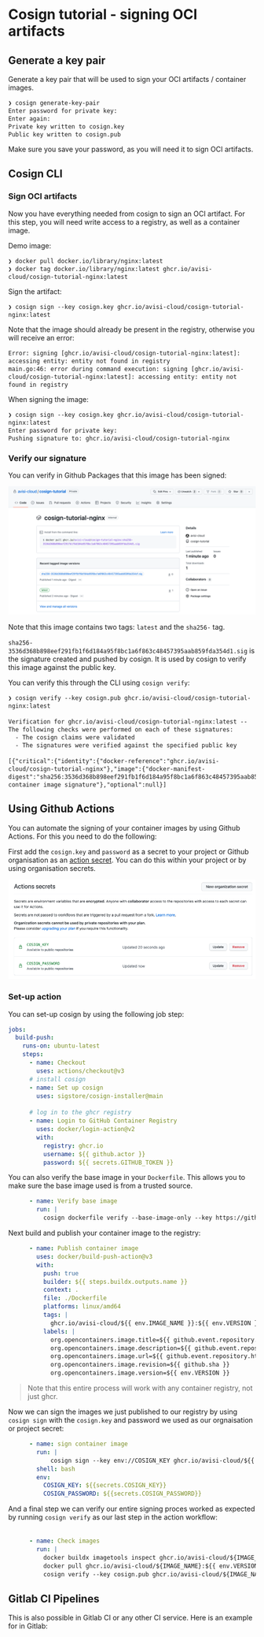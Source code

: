 # Cosign tutorial - signing OCI artifacts


## Generate a key pair

Generate a key pair that will be used to sign your OCI artifacts / container images.

```shell
❯ cosign generate-key-pair
Enter password for private key:
Enter again:
Private key written to cosign.key
Public key written to cosign.pub
```

Make sure you save your password, as you will need it to sign OCI artifacts.

## Cosign CLI

### Sign OCI artifacts

Now you have everything needed from cosign to sign an OCI artifact.
For this step, you will need write access to a registry, as well as a container image.

Demo image:
```shell
❯ docker pull docker.io/library/nginx:latest
❯ docker tag docker.io/library/nginx:latest ghcr.io/avisi-cloud/cosign-tutorial-nginx:latest
```

Sign the artifact:

```shell
❯ cosign sign --key cosign.key ghcr.io/avisi-cloud/cosign-tutorial-nginx:latest
```

Note that the image should already be present in the registry, otherwise you will receive an error:

```shell
Error: signing [ghcr.io/avisi-cloud/cosign-tutorial-nginx:latest]: accessing entity: entity not found in registry
main.go:46: error during command execution: signing [ghcr.io/avisi-cloud/cosign-tutorial-nginx:latest]: accessing entity: entity not found in registry
```

When signing the image:
```shell
❯ cosign sign --key cosign.key ghcr.io/avisi-cloud/cosign-tutorial-nginx:latest
Enter password for private key: 
Pushing signature to: ghcr.io/avisi-cloud/cosign-tutorial-nginx
```

### Verify our signature

You can verify in Github Packages that this image has been signed:

![github packages for cosign-tutorial-nginx image](/img/cosign-tutorial-nginx-signed.png)

Note that this image contains two tags: `latest` and the `sha256-` tag. 

`sha256-3536d368b898eef291fb1f6d184a95f8bc1a6f863c48457395aab859fda354d1.sig` is the signature created and pushed by cosign. It is used by cosign to verify this image against the public key.

You can verify this through the CLI using `cosign verify`:

```shell
❯ cosign verify --key cosign.pub ghcr.io/avisi-cloud/cosign-tutorial-nginx:latest

Verification for ghcr.io/avisi-cloud/cosign-tutorial-nginx:latest --
The following checks were performed on each of these signatures:
  - The cosign claims were validated
  - The signatures were verified against the specified public key

[{"critical":{"identity":{"docker-reference":"ghcr.io/avisi-cloud/cosign-tutorial-nginx"},"image":{"docker-manifest-digest":"sha256:3536d368b898eef291fb1f6d184a95f8bc1a6f863c48457395aab859fda354d1"},"type":"cosign container image signature"},"optional":null}]
```

## Using Github Actions

You can automate the signing of your container images by using Github Actions. For this you need to do the following:

First add the `cosign.key` and `password` as a secret to your project or Github organisation as an [action secret](https://docs.github.com/en/actions/security-guides/encrypted-secrets).
You can do this within your project or by using organisation secrets.

![cosign organisation secrets example](/img/cosign-organisation-secrets.png)

### Set-up action


You can set-up cosign by using the following job step:

```yaml
jobs:
  build-push:
    runs-on: ubuntu-latest
    steps:
      - name: Checkout
        uses: actions/checkout@v3
      # install cosign
      - name: Set up cosign
        uses: sigstore/cosign-installer@main

      # log in to the ghcr registry
      - name: Login to GitHub Container Registry
        uses: docker/login-action@v2
        with:
          registry: ghcr.io
          username: ${{ github.actor }}
          password: ${{ secrets.GITHUB_TOKEN }}
```

You can also verify the base image in your `Dockerfile`. This allows you to make sure the base image used is from a trusted source.

```yaml
      - name: Verify base image
        run: |          
          cosign dockerfile verify --base-image-only --key https://github.com/GoogleContainerTools/distroless Dockerfile
```

Next build and publish your container image to the registry:
```yaml
      - name: Publish container image
        uses: docker/build-push-action@v3
        with:
          push: true
          builder: ${{ steps.buildx.outputs.name }}
          context: .
          file: ./Dockerfile
          platforms: linux/amd64
          tags: |
            ghcr.io/avisi-cloud/${{ env.IMAGE_NAME }}:${{ env.VERSION }}
          labels: |
            org.opencontainers.image.title=${{ github.event.repository.name }}
            org.opencontainers.image.description=${{ github.event.repository.description }}
            org.opencontainers.image.url=${{ github.event.repository.html_url }}
            org.opencontainers.image.revision=${{ github.sha }}
            org.opencontainers.image.version=${{ env.VERSION }}
```

> Note that this entire process will work with any container registry, not just ghcr.

Now we can sign the images we just published to our registry by using `cosign sign` with the `cosign.key` and password we used as our orgnaisation or project secret:

```yaml
      - name: sign container image
        run: |
            cosign sign --key env://COSIGN_KEY ghcr.io/avisi-cloud/${{ env.IMAGE_NAME }}:${{ env.VERSION }}
        shell: bash
        env:
          COSIGN_KEY: ${{secrets.COSIGN_KEY}}
          COSIGN_PASSWORD: ${{secrets.COSIGN_PASSWORD}}
```

And a final step we can verify our entire signing proces worked as expected by running `cosign verify` as our last step in the action workflow:

```yaml

      - name: Check images
        run: |
          docker buildx imagetools inspect ghcr.io/avisi-cloud/${IMAGE_NAME}:${{ env.VERSION }}
          docker pull ghcr.io/avisi-cloud/${IMAGE_NAME}:${{ env.VERSION }}
          cosign verify --key cosign.pub ghcr.io/avisi-cloud/${IMAGE_NAME}:${{ env.VERSION }} 
```

## Gitlab CI Pipelines

This is also possible in Gitlab CI or any other CI service. Here is an example for in Gitlab:
